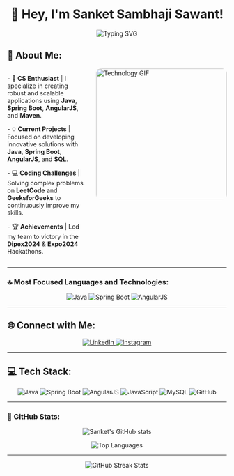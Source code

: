 <h1 align="center">👋 Hey, I'm Sanket Sambhaji Sawant!</h1>

<p align="center">
  <img src="https://readme-typing-svg.demolab.com?font=Fira+Code&size=22&pause=1000&color=F70000&center=true&vCenter=true&width=600&lines=CS+Enthusiast+%7C+Java+%7C+Spring+Boot;Building+Innovative+Solutions+with+AngularJS" alt="Typing SVG" />
</p>

## 💫 About Me:
<div style="display: flex; align-items: flex-start; justify-content: space-between;">
  <div style="flex: 1;">
    <p>- 🔧 <strong>CS Enthusiast</strong> | I specialize in creating robust and scalable applications using <strong>Java</strong>, <strong>Spring Boot</strong>, <strong>AngularJS</strong>, and <strong>Maven</strong>.</p>
    <p>- 💡 <strong>Current Projects</strong> | Focused on developing innovative solutions with <strong>Java</strong>, <strong>Spring Boot</strong>, <strong>AngularJS</strong>, and <strong>SQL</strong>.</p>
    <p>- 💻 <strong>Coding Challenges</strong> | Solving complex problems on <strong>LeetCode</strong> and <strong>GeeksforGeeks</strong> to continuously improve my skills.</p>
    <p>- 🏆 <strong>Achievements</strong> | Led my team to victory in the <strong>Dipex2024</strong> & <strong>Expo2024</strong> Hackathons.</p>
  </div>
  <div style="flex: 0 0 auto; margin-left: 20px;">
    <img src="https://media.giphy.com/media/3NyvreZAtNLrNKTrKa/giphy.gif" alt="Technology GIF" style="border-radius: 10px; width: 300px;" />
  </div>
</div>

---

### 🔝 Most Focused Languages and Technologies:
<p align="center">
  <img src="https://img.shields.io/badge/Java-%23ED8B00.svg?style=for-the-badge&logo=openjdk&logoColor=white" alt="Java" />
  <img src="https://img.shields.io/badge/Spring_Boot-%236DB33F.svg?style=for-the-badge&logo=spring-boot&logoColor=white" alt="Spring Boot" />
  <img src="https://img.shields.io/badge/AngularJS-%23E23237.svg?style=for-the-badge&logo=angular&logoColor=white" alt="AngularJS" />
</p>

---

## 🌐 Connect with Me:
<p align="center">
  <a href="https://www.linkedin.com/in/sanket-sawant-02b80a252/" target="_blank">
    <img src="https://img.shields.io/badge/LinkedIn-%230077B5.svg?style=for-the-badge&logo=linkedin&logoColor=white" alt="LinkedIn"/>
  </a>
  <a href="https://www.instagram.com/sanket_9326?igsh=MWRxbmJ3Yzk5bWduNQ==" target="_blank">
    <img src="https://img.shields.io/badge/Instagram-%23E4405F.svg?style=for-the-badge&logo=Instagram&logoColor=white" alt="Instagram"/>
  </a>
</p>

---

## 💻 Tech Stack:
<p align="center">
  <img src="https://img.shields.io/badge/Java-%23ED8B00.svg?style=for-the-badge&logo=openjdk&logoColor=white" alt="Java" />
  <img src="https://img.shields.io/badge/Spring_Boot-%236DB33F.svg?style=for-the-badge&logo=spring-boot&logoColor=white" alt="Spring Boot" />
  <img src="https://img.shields.io/badge/AngularJS-%23E23237.svg?style=for-the-badge&logo=angular&logoColor=white" alt="AngularJS" />
  <img src="https://img.shields.io/badge/JavaScript-%23F7DF1E.svg?style=for-the-badge&logo=javascript&logoColor=black" alt="JavaScript" />
  <img src="https://img.shields.io/badge/MySQL-4479A1.svg?style=for-the-badge&logo=mysql&logoColor=white" alt="MySQL" />
  <img src="https://img.shields.io/badge/GitHub-%23121011.svg?style=for-the-badge&logo=github&logoColor=white" alt="GitHub" />
</p>

---

### 🚀 GitHub Stats:
<p align="center">
  <img src="https://github-readme-stats.vercel.app/api?username=sanket9326&show_icons=true&theme=radical" alt="Sanket's GitHub stats" />
</p>

<p align="center">
  <img src="https://github-readme-stats.vercel.app/api/top-langs/?username=sanket9326&layout=compact&theme=radical" alt="Top Languages" />
</p>

---

<p align="center">
  <img src="https://github-readme-streak-stats.herokuapp.com?user=sanket9326&theme=radical&hide_border=false" alt="GitHub Streak Stats" />
</p>
